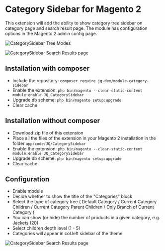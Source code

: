 # Category Sidebar for Magento 2 

This extension will add the ability to show category tree sidebar on category page and search result page. The module has configuration options in the Magento 2 admin config page.

![CategorySidebar Tree Modes](https://github.com/jq91/M2_CategorySidebar/blob/master/README-assets/tree-modes.png)

![CategorySidebar Search Results page](https://github.com/jq91/M2_CategorySidebar/blob/master/README-assets/search-page.png)

## Installation with composer
* Include the repository: `composer require jq-dev/module-category-sidebar`
* Enable the extension: `php bin/magento --clear-static-content module:enable JQ_CategorySidebar`
* Upgrade db scheme: `php bin/magento setup:upgrade`
* Clear cache

## Installation without composer
* Download zip file of this extension
* Place all the files of the extension in your Magento 2 installation in the folder `app/code/JQ/CategorySidebar`
* Enable the extension: `php bin/magento --clear-static-content module:enable JQ_CategorySidebar`
* Upgrade db scheme: `php bin/magento setup:upgrade`
* Clear cache

## Configuration
* Enable module 
* Decide whether to show the title of the "Categories" block
* Select the type of category tree ( Default Category / Current Category Children / Current Category Parent Children / Only Branch of Current Category )
* You can show (or hide) the number of products in a given category, e.g. Jackets (20)
* Select children depth level (1 - 5)
* Categories will appear in col.left sidebar of the theme

![CategorySidebar Search Results page](https://github.com/jq91/M2_CategorySidebar/blob/master/README-assets/config.png)
